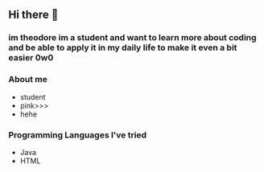 ## Hi there 👋
### im theodore im a student and want to learn more about coding and be able to apply it in my daily life to make it even a bit easier 0w0

### About me
- student
- pink>>>
- hehe
### Programming Languages I've tried
- Java
- HTML

<!--
**theoithink/theoithink** is a ✨ _special_ ✨ repository because its `README.md` (this file) appears on your GitHub profile.


